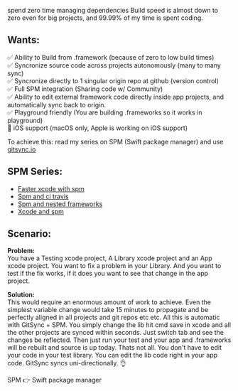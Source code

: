 spend zero time managing dependencies <!--more-->Build speed is almost down to zero even for big projects, and 99.99% of my time is spent coding. 


## Wants: 

✅ Ability to Build from .framework (because of zero to low build times)   
✅ Syncronize source code across projects autonomously (many to many sync)   
✅ Syncronize directly to 1 singular origin repo at github (version control)   
✅ Full SPM integration (Sharing code w/ Community)  
✅ Ability to edit external framework code directly inside app projects, and automatically sync back to origin.   
✅ Playground friendly (You are building .frameworks so it works in playground)   
🚫 iOS support  (macOS only, Apple is working on iOS support)   
  
To achieve this: read my series on SPM (Swift package manager) and use [gitsync.io](http://www.gitsync.io)   

## SPM Series:  
- [Faster xcode with spm](http://stylekit.org/blog/2017/02/10/Faster-XCode-with-SPM/) 
- [Spm and ci travis](http://stylekit.org/blog/2017/02/07/SPM-and-CI-travis/) 
- [Spm and nested frameworks](http://stylekit.org/blog/2017/02/06/SPM-and-nested-frameworks/)
- [Xcode and spm](http://stylekit.org/blog/2017/02/05/Xcode-and-spm/) 

## Scenario:

**Problem:**  
You have a Testing xcode project, A Library xcode project and an App xcode project. You want to fix a problem in your Library. And you want to test if the fix works, if it does you want to see that change in the app project. 
  
**Solution:**  
This would require an enormous amount of work to achieve. Even the simplest variable change would take 15 minutes to propagate and be perfectly aligned in all projects and git repos etc etc. All this is automatic with GitSync + SPM. You simply change the lib hit cmd save in xcode and all the other projects are synced within seconds. Just switch tab and see the changes be reflected. Then just run your test and your app and .frameworks will be rebuilt and source is up today. Thats not all. You don't have to edit your code in your test library. You can edit the lib code right in your app code. GitSync syncs uni-directionally. 👌   


SPM 👉 Swift package manager